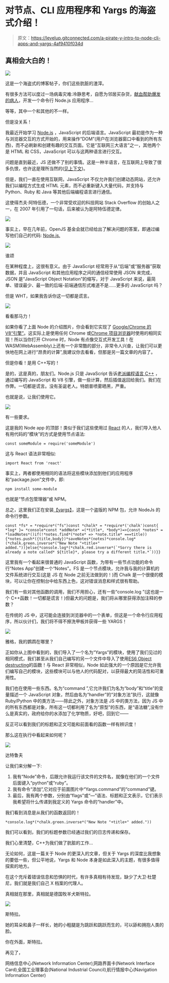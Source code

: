 # 对节点、CLI 应用程序和 Yargs 的海盗式介绍！

> 原文：<https://levelup.gitconnected.com/a-pirate-y-intro-to-node-cli-apps-and-yargs-4af9410f034d>

## 真相会大白的！

![](img/6e0cd4fa8a8c52390f26bf6e23ad13ad.png)

这是一个海盗式的博客帖子，你们这些肮脏的渣滓。

有很多方法可以度过一场病毒灾难:冷静思考，自愿为邻居买杂货，[献血帮助爆发的病人](https://www.redcross.org/)，开发一个命令行 Node.js 应用程序…

等等，其中一个和其他的不一样。

但是没关系！

我最近开始学习 [Node.js](https://nodejs.org/en/) ，JavaScript 的后端语言。JavaScript 最初是作为一种与浏览器交互的方式开始的，用来操作“DOM”(用户在浏览器窗口中看到的所有东西)，而不必刷新和创建有趣的交互页面。它是“互联网三大语言”之一，其他两个是 HTML 和 CSS，JavaScript 可以与这两种语言进行交互。

问题是直到最近，JS 还做不了别的事情。这是一种半语言，在互联网上导致了很多仇恨，也许这是理所当然的([见上下文](https://www.destroyallsoftware.com/talks/wat))。

但是，我们一直在使用互联网，JavaScript 不仅允许我们创建动态网站，还允许我们以编程方式生成 HTML 元素，而不必重新键入大量代码，并支持与 Python、Ruby 和 Java 等其他后端编程语言进行通信。

这使得杰夫·阿特伍德，一个非常受欢迎的科技网站 Stack Overflow 的创始人之一，在 2007 年引用了一句话，后来被认为是阿特伍德定律。

![](img/7d92673c73480d5ed8456654f0c94d7a.png)

事实上，早在几年前，OpenJS 基金会就已经给出了解决问题的答案，即通过编写他们自己的代码: [Node.js.](https://nodejs.org/en/)

![](img/796a706396ae8febcf61af479631201c.png)

谁颂

在某种程度上，这很有意义。由于 JavaScript 经常用于从“后端”或“服务器”获取数据，并且 JavaScript 和其他应用程序之间的通信经常使用 JSON 来完成，JSON 是“JavaScript Object Notation”的缩写，对于 JavaScript 来说，最简单、错误最少、最一致的后端-前端通信形式难道不是……更多的 JavaScript 吗？

但是 WHT，如果我告诉你这一切都是谎言。

![](img/daf5f8f916644ca5d9c2bfeb2c29bc37.png)

看看那马力！

如果你看了上面 Node 的介绍图片，你会看到它实现了 [Google/Chrome 的 V8“引擎”](https://v8.dev/)。这实际上是使用任何 Chrome 或[Chrome 项目浏览器](https://www.chromium.org/)时使用的相同实现！所以当你打开 Chrome 时，Node 有点像交互式开发工具！在 WASM(WebAssembly)上还有一个非常酷的部分，非常令人兴奋，让我们可以更快地在网上进行“昂贵的计算”,我建议你去看看，但那是另一篇文章的内容了。

但是你看！是用 C++写的！

是的，这是真的，朋友们。Node.js 只是 JavaScript 告诉[老派编程语言 C++](http://cplusplus.com) ，通过编写的 JavaScript 和 V8 引擎，做一些计算，然后插值返回给我们。我们在作弊。一切都是谎言。没有圣诞老人。特朗普喷雾晒黑，严重。

也就是说，让我们使用它。

![](img/19c69439d1b51041eba5feec51e34595.png)

有一些要求。

这是我的 Node app 的顶部！类似于我们这些使用过 [React](https://reactjs.org/) 的人，我们导入他人有用代码的“模块”的方式是使用节点语法:

```
const someModule = require('someModule')
```

这与 React 语法非常相似:

```
import React from 'react'
```

事实上，两者都使用相同的语法将这些模块添加到他们的应用程序和“package.json”文件中，即:

```
npm install some-module
```

也就是“节点包管理器”或 NPM。

总之，这里我们正在安装[【yargs】](https://www.npmjs.com/package/yargs)，这是一个盗版的 NPM 包，允许 NodeJs 的命令行参数。

```
const *fs* = *require*("fs")const *chalk* = *require*('chalk')const{ *log* }= *console*const *addNote* =(*title*, *body*)=>{const *notes* = *loadNotes*()if(!*notes.find*(*note* => *note.title* ===title)){*notes.push*({title,body})*saveNotes*(notes)*console.log*(*chalk.green.inverse*("New Note "+title+" added."))}else{*console.log*(*chalk.red.inverse*(`*Sorry there is already a note called* ${title}*, please try a different title.*`))}}
```

这里我有一个看起来很普通的 JavaScript 函数，为带有一些节点功能的命令行“Notes App”创建一个“Notes”。FS 是一个节点模块，允许我与我的计算机的文件系统进行交互(这是 JS 在 Node 之前无法做到的！)而 Chalk 是一个很傻的模块，可以让你在控制台中给东西上色，这对错误消息和样式很有帮助。

我们有一些对其他函数的调用，我们不用担心，还有一些“console.log ”(这也是一个 C++函数！一切都是谎言！)但最大的问题是，我们将从哪里获得添加注释的参数？

在传统的 JS 中，这可能会连接到浏览器中的一个表单，但这是一个命令行应用程序，所以伙计们，我们将不得不擦洗甲板并获得一些 YARGS！

![](img/3fd452cde7dfcc8e79881d25b37d3fc2.png)

雅格，我的鹦鹉在哪里？

正如你从上图中看到的，我们导入了一个名为“Yargs”的模块，使用了我们见过的相同模式，我们甚至从我们自己编写的另一个文件中导入了使用[ES6 Object destructing](https://hacks.mozilla.org/2015/05/es6-in-depth-destructuring/)的函数！与 React 非常相似，Node 如此强大的一个原因是它允许我们编写自己的模块，这些模块可以与他人的代码配对，以获得最大的简洁性和可重用性。

我们也在使用一些东西。名为“command ”,它允许我们为名为“body”和“title”的变量描述一个 JavaScript 对象，然后由名为“handler”的“对象方法”执行，这就像 Ruby/Python 中的类方法——除此之外，对象方法是 JS 中的类方法，因为 JS 中的所有东西都是对象，所有这一切都利用了名为“原型”的东西，是“语法糖”,没有什么是真实的，政府给你的水添加了化学物质，好吧，回到它——

反正可以看到我们的标题和正文可能和前面看的函数一样有辨识度！

那么这在执行中看起来如何呢？

![](img/48cca603eb6c9720bd9eeea143542daf.png)

达特鲁夫

让我们来分解一下:

1.  我有“Node”命令，后跟允许我运行该文件的文件名，就像在他们的一个文件后面键入“python”或“ruby”。
2.  我有命令“添加”,它对应于前面图片中“Yargs.command”的“command”键。
3.  最后，我有两个参数，分别由“flags”或“—”语法、标题和正文表示，它们表示我希望将什么传递到我定义的 Yargs 命令的“handler”中。

我们看到消息是从我们的函数返回的！

```
*console.log*(*chalk.green.inverse*("New Note "+title+" added."))
```

我们可以看到，我们的标题参数已经通过我们的日志传递和保存。

我们心里清楚，C++为我们做了肮脏的工作…

无论如何，这是一篇关于 Node 的更深入的文章，但关于 Yargs 的深度比我想象的要低一些，但公平地说，Yargs 和 Node 本身是如此深入的主题，有很多值得探索的地方。

在这个充斥着错误信息和恐惧的时代，有许多真相有待发现，缺少了大卫·杜楚尼，我们就是我们自己 X 档案的代理人。

真相就在那里，真相就是德国牧羊犬斯特拉。

![](img/e368d5cfc3fcff427619622ce78e80cc.png)

斯特拉。

她的耳朵和鼻子一样长，她的小粗腿是为跳跃和跳跃而生的，可以舔和拥抱人类的脸。

你在外面，斯特拉。

再见了，

网络信息中心(Network Information Center)ˌ网路界面卡(Network Interface Card)ˌ全国工业理事会(National Industrial Council)ˌ航行情报中心(Navigation Information Center)